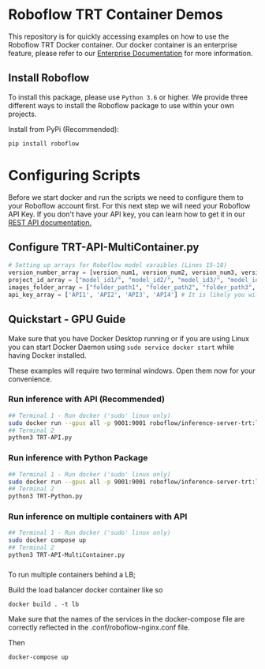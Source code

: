 # Roboflow TRT Container Demos

This repository is for quickly accessing examples on how to use the Roboflow TRT Docker container. Our docker container is an enterprise feature, please refer to our [Enterprise Documentation](https://docs.roboflow.com/inference/enterprise/) for more information.

## Install Roboflow

To install this package, please use `Python 3.6` or higher. We provide three different ways to install the Roboflow
package to use within your own projects.

Install from PyPi (Recommended):

```bash
pip install roboflow
```

# Configuring Scripts

Before we start docker and run the scripts we need to configure them to your Roboflow account first. For this next step we will need your Roboflow API Key. If you don't have your API key, you can learn how to get it in our [REST API documentation.](https://docs.roboflow.com/rest-api#obtaining-your-api-key)

## Configure TRT-API-MultiContainer.py

```python
# Setting up arrays for Roboflow model varaibles (Lines 15-18)
version_number_array = [version_num1, version_num2, version_num3, version_num4]
project_id_array = ["model_id1/", "model_id2/", "model_id3/", "model_id4/"]
images_folder_array = ["folder_path1", "folder_path2", "folder_path3", "folder_path4"]
api_key_array = ['API1', 'API2', 'API3', 'API4'] # It is likely you will have the same API keys
```


## Quickstart - GPU Guide

Make sure that you have Docker Desktop running or if you are using Linux you can start Docker Daemon using `sudo service docker start` while having Docker installed.

These examples will require two terminal windows. Open them now for your convenience.


### Run inference with API (Recommended)

```bash
## Terminal 1 - Run docker ('sudo' linux only)
sudo docker run --gpus all -p 9001:9001 roboflow/inference-server-trt:latest
## Terminal 2
python3 TRT-API.py
```

### Run inference with Python Package

```bash
## Terminal 1 - Run docker ('sudo' linux only)
sudo docker run --gpus all -p 9001:9001 roboflow/inference-server-trt:latest
## Terminal 2
python3 TRT-Python.py
```

### Run inference on multiple containers with API

```bash
## Terminal 1 - Run docker ('sudo' linux only)
sudo docker compose up
## Terminal 2
python3 TRT-API-MultiContainer.py
```

###
To run multiple containers behind a LB;

Build the load balancer docker container like so 
```
docker build . -t lb
```

Make sure that the names of the services in the docker-compose file are correctly reflected in the .conf/roboflow-nginx.conf file.

Then
```
docker-compose up
```